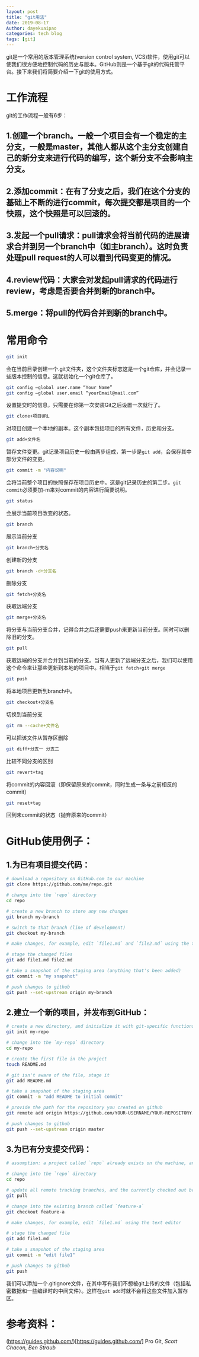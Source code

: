 ```yaml
---
layout: post
title: "git用法"
date: 2019-08-17
Author: dayekuaipao
categories: tech blog
tags: [git]
---
```

git是一个常用的版本管理系统(version control system, VCS)软件，使用git可以使我们很方便地控制代码的历史与版本。GitHub则是一个基于git的代码托管平台。接下来我们将简要介绍一下git的使用方式。
# 工作流程
git的工作流程一般有6步：
## 1.创建一个branch。一般一个项目会有一个稳定的主分支，一般是master，其他人都从这个主分支创建自己的新分支来进行代码的编写，这个新分支不会影响主分支。
## 2.添加commit：在有了分支之后，我们在这个分支的基础上不断的进行commit，每次提交都是项目的一个快照，这个快照是可以回滚的。
## 3.发起一个pull请求：pull请求会将当前代码的进展请求合并到另一个branch中（如主branch）。这时负责处理pull request的人可以看到代码变更的情况。
## 4.review代码：大家会对发起pull请求的代码进行review，考虑是否要合并到新的branch中。
## 5.merge：将pull的代码合并到新的branch中。
# 常用命令
```sh
git init
```
会在当前目录创建一个.git文件夹，这个文件夹标志这是一个git仓库，并会记录一些版本控制的信息。这就初始化一个git仓库了。
```sh
git config —global user.name “Your Name”
git config —global user.email “yourEmail@mail.com”
```
设置提交时的信息，只需要在你第一次安装Git之后设置一次就行了。
```sh
git clone+项目URL
```
对项目创建一个本地的副本。这个副本包括项目的所有文件，历史和分支。
```sh
git add+文件名
```
暂存文件变更。git记录项目历史一般由两步组成，第一步是`git add`，会保存其中部分文件的变更。
```sh
git commit -m "内容说明"
```
会将当前整个项目的快照保存在项目历史中。这是git记录历史的第二步。`git commit`必须要加-m来对commit的内容进行简要说明。 
```sh
git status
```
会展示当前项目改变的状态。
```sh
git branch
```
展示当前分支
```sh
git branch+分支名
```
创建新的分支
```sh
git branch -d+分支名
```
删除分支
```sh
git fetch+分支名
```
获取远端分支
```sh
git merge+分支名
```
将分支与当前分支合并，记得合并之后还需要push来更新当前分支。同时可以删除旧的分支。
```sh
git pull
```
获取远端的分支并合并到当前的分支。当有人更新了远端分支之后，我们可以使用这个命令来让那些更新到本地的项目中。相当于`git fetch+git merge`
```sh
git push
```
将本地项目更新到branch中。
```sh
git checkout+分支名
```
切换到当前分支
```sh
git rm --cache+文件名
```
可以把该文件从暂存区删除
```sh
git diff+分支一 分支二
```
比较不同分支的区别
```sh
git revert+tag
```
将commit的内容回滚（即保留原来的commit，同时生成一条与之前相反的commit）
```sh
git reset+tag
```
回到未commit的状态（抛弃原来的commit）
# GitHub使用例子：
## 1.为已有项目提交代码：
```sh
# download a repository on GitHub.com to our machine
git clone https://github.com/me/repo.git

# change into the `repo` directory
cd repo

# create a new branch to store any new changes
git branch my-branch

# switch to that branch (line of development)
git checkout my-branch

# make changes, for example, edit `file1.md` and `file2.md` using the text editor

# stage the changed files
git add file1.md file2.md

# take a snapshot of the staging area (anything that's been added)
git commit -m "my snapshot"

# push changes to github
git push --set-upstream origin my-branch
```
## 2.建立一个新的项目，并发布到GitHub：
```sh
# create a new directory, and initialize it with git-specific functions
git init my-repo

# change into the `my-repo` directory
cd my-repo

# create the first file in the project
touch README.md

# git isn't aware of the file, stage it
git add README.md

# take a snapshot of the staging area
git commit -m "add README to initial commit"

# provide the path for the repository you created on github
git remote add origin https://github.com/YOUR-USERNAME/YOUR-REPOSITORY.git

# push changes to github
git push --set-upstream origin master
```
## 3.为已有分支提交代码：
```sh
# assumption: a project called `repo` already exists on the machine, and a new branch has been pushed to GitHub.com since the last time changes were made locally

# change into the `repo` directory
cd repo

# update all remote tracking branches, and the currently checked out branch
git pull

# change into the existing branch called `feature-a`
git checkout feature-a

# make changes, for example, edit `file1.md` using the text editor

# stage the changed file
git add file1.md

# take a snapshot of the staging area
git commit -m "edit file1"

# push changes to github
git push
```
我们可以添加一个.gitignore文件，在其中写有我们不想被git上传的文件（包括私密数据和一些编译时的中间文件）。这样在`git add`时就不会将这些文件加入暂存区。
# 参考资料：
(https://guides.github.com/)[https://guides.github.com/]
Pro Git, *Scott Chacon, Ben Straub*
